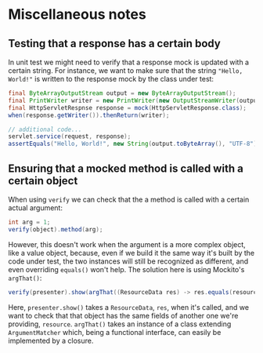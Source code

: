 # Miscellaneous notes


## Testing that a response has a certain body

In unit test we might need to verify that a response mock is updated with a certain string. For instance, we want to
make sure that the string `"Hello, World!"` is written to the response mock by the class under test:

```java
final ByteArrayOutputStream output = new ByteArrayOutputStream();
final PrintWriter writer = new PrintWriter(new OutputStreamWriter(output));
final HttpServletRespnse response = mock(HttpServletResponse.class);
when(response.getWriter()).thenReturn(writer);

// additional code...
servlet.service(request, response);
assertEquals("Hello, World!", new String(output.toByteArray(), "UTF-8"));
```


## Ensuring that a mocked method is called with a certain object

When using `verify` we can check that the a method is called with a certain actual argument:

```java
int arg = 1;
verify(object).method(arg);
```

However, this doesn't work when the argument is a more complex object, like a value object, because, even if we build
it the same way it's built by the code under test, the two instances will still be recognized as different, and even
overriding `equals()` won't help. The solution here is using Mockito's `argThat()`:

```java
verify(presenter).show(argThat((ResourceData res) -> res.equals(resource)));
```

Here, `presenter.show()` takes a `ResourceData`, `res`, when it's called, and we want to check that that object has the
same fields of another one we're providing, `resource`. `argThat()` takes an instance of a class extending
`ArgumentMatcher` which, being a functional interface, can easily be implemented by a closure.
